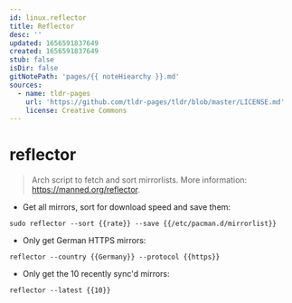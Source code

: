 ```yaml
---
id: linux.reflector
title: Reflector
desc: ''
updated: 1656591837649
created: 1656591837649
stub: false
isDir: false
gitNotePath: 'pages/{{ noteHiearchy }}.md'
sources:
  - name: tldr-pages
    url: 'https://github.com/tldr-pages/tldr/blob/master/LICENSE.md'
    license: Creative Commons
---
```

# reflector

> Arch script to fetch and sort mirrorlists.
> More information: <https://manned.org/reflector>.

- Get all mirrors, sort for download speed and save them:

`sudo reflector --sort {{rate}} --save {{/etc/pacman.d/mirrorlist}}`

- Only get German HTTPS mirrors:

`reflector --country {{Germany}} --protocol {{https}}`

- Only get the 10 recently sync'd mirrors:

`reflector --latest {{10}}`

